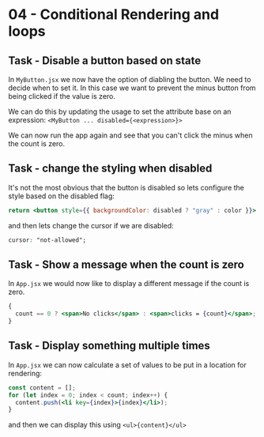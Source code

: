 # 04 - Conditional Rendering and loops

## Task - Disable a button based on state

In `MyButton.jsx` we now have the option of diabling the button. We need to decide when to set it. In this case we want to prevent the minus button from being clicked if the value is zero.

We can do this by updating the usage to set the attribute base on an expression: `<MyButton ... disabled={<expression>}>`

We can now run the app again and see that you can't click the minus when the count is zero.

## Task - change the styling when disabled

It's not the most obvious that the button is disabled so lets configure the style based on the disabled flag:

```jsx
return <button style={{ backgroundColor: disabled ? "gray" : color }}>
```

and then lets change the cursor if we are disabled:

```css
cursor: "not-allowed";
```

## Task - Show a message when the count is zero

In `App.jsx` we would now like to display a different message if the count is zero.

```jsx
{
  count == 0 ? <span>No clicks</span> : <span>clicks = {count}</span>;
}
```

## Task - Display something multiple times

In `App.jsx` we can now calculate a set of values to be put in a location for rendering:

```jsx
const content = [];
for (let index = 0; index < count; index++) {
  content.push(<li key={index}>{index}</li>);
}
```

and then we can display this using `<ul>{content}</ul>`

